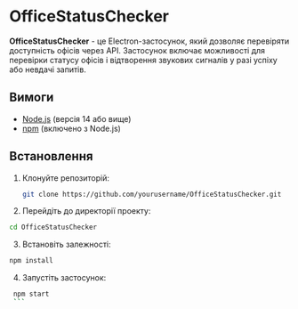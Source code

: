 # OfficeStatusChecker

**OfficeStatusChecker** - це Electron-застосунок, який дозволяє перевіряти доступність офісів через API. Застосунок включає можливості для перевірки статусу офісів і відтворення звукових сигналів у разі успіху або невдачі запитів.

## Вимоги

- [Node.js](https://nodejs.org/) (версія 14 або вище)
- [npm](https://www.npmjs.com/) (включено з Node.js)

## Встановлення

1. Клонуйте репозиторій:

   ```bash
   git clone https://github.com/yourusername/OfficeStatusChecker.git
   
2.	Перейдіть до директорії проекту:

   ```bash
   cd OfficeStatusChecker
   ```
3.	Встановіть залежності:

   ```bash
   npm install
   ```
4.	Запустіть застосунок:

   ```bash
    npm start
    ```